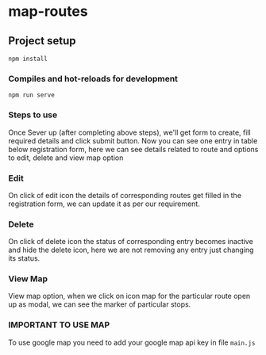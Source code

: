 # map-routes

## Project setup
```
npm install
```

### Compiles and hot-reloads for development
```
npm run serve
```

### Steps to use

Once Sever up (after completing above steps), we'll get form to create, fill required details and click submit button.
Now you can see one entry in table below registration form, here we can see details related to route and options to edit, delete and view map option

### Edit

On click of edit icon the details of corresponding routes get filled in the registration form, we can update it as per our requirement.

### Delete

On click of delete icon the status of corresponding entry becomes inactive and hide the delete icon, here we are not removing any entry just changing its status.

### View Map
View map option, when we click on icon map for the particular route open up as modal, we can see the marker of particular stops.

###  IMPORTANT TO USE MAP
To use google map you need to add your google map api key in file `main.js`
